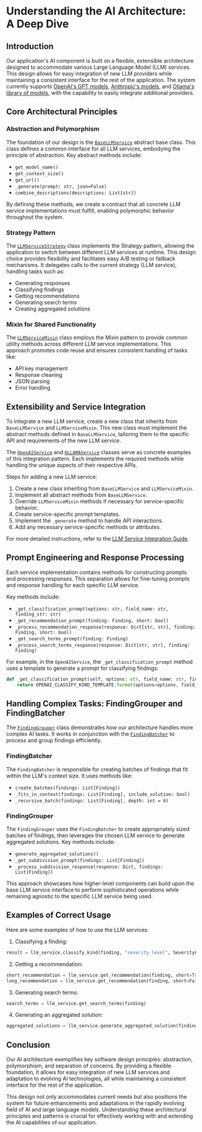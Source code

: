 # Understanding the AI Architecture: A Deep Dive

## Introduction

Our application's AI component is built on a flexible, extensible architecture designed to accommodate various Large Language Model (LLM) services. This design allows for easy integration of new LLM providers while maintaining a consistent interface for the rest of the application. The system currently supports [OpenAI's GPT models](https://platform.openai.com/docs/models), [Anthropic's models](https://docs.anthropic.com/en/docs/about-claude/models), and [Ollama's library of models](https://ollama.com/library), with the capability to easily integrate additional providers.

## Core Architectural Principles

### Abstraction and Polymorphism

The foundation of our design is the [`BaseLLMService`](all.py) abstract base class. This class defines a common interface for all LLM services, embodying the principle of abstraction. Key abstract methods include:

- `get_model_name()`
- `get_context_size()`
- `get_url()`
- `_generate(prompt: str, json=False)`
- `combine_descriptions(descriptions: List[str])`

By defining these methods, we create a contract that all concrete LLM service implementations must fulfill, enabling polymorphic behavior throughout the system.

### Strategy Pattern

The [`LLMServiceStrategy`](all.py) class implements the Strategy pattern, allowing the application to switch between different LLM services at runtime. This design choice provides flexibility and facilitates easy A/B testing or fallback mechanisms. It delegates calls to the current strategy (LLM service), handling tasks such as:

- Generating responses
- Classifying findings
- Getting recommendations
- Generating search terms
- Creating aggregated solutions

### Mixin for Shared Functionality

The [`LLMServiceMixin`](all.py) class employs the Mixin pattern to provide common utility methods across different LLM service implementations. This approach promotes code reuse and ensures consistent handling of tasks like:

- API key management
- Response cleaning
- JSON parsing
- Error handling

## Extensibility and Service Integration

To integrate a new LLM service, create a new class that inherits from `BaseLLMService` and `LLMServiceMixin`. This new class must implement the abstract methods defined in `BaseLLMService`, tailoring them to the specific API and requirements of the new LLM service.

The [`OpenAIService`](OpenAIService.py) and [`OLLAMAService`](OLLAMAService.py) classes serve as concrete examples of this integration pattern. Each implements the required methods while handling the unique aspects of their respective APIs.

Steps for adding a new LLM service:

1. Create a new class inheriting from `BaseLLMService` and `LLMServiceMixin`.
2. Implement all abstract methods from `BaseLLMService`.
3. Override `LLMServiceMixin` methods if necessary for service-specific behavior.
4. Create service-specific prompt templates.
5. Implement the `_generate` method to handle API interactions.
6. Add any necessary service-specific methods or attributes.

For more detailed instructions, refer to the [LLM Service Integration Guide](LLM%20Service%20Integration%20Guide.md).

## Prompt Engineering and Response Processing

Each service implementation contains methods for constructing prompts and processing responses. This separation allows for fine-tuning prompts and response handling for each specific LLM service.

Key methods include:

- `_get_classification_prompt(options: str, field_name: str, finding_str: str)`
- `_get_recommendation_prompt(finding: Finding, short: bool)`
- `_process_recommendation_response(response: Dict[str, str], finding: Finding, short: bool)`
- `_get_search_terms_prompt(finding: Finding)`
- `_process_search_terms_response(response: Dict[str, str], finding: Finding)`

For example, in the `OpenAIService`, the `_get_classification_prompt` method uses a template to generate a prompt for classifying findings:

```python
def _get_classification_prompt(self, options: str, field_name: str, finding_str: str) -> str:
    return OPENAI_CLASSIFY_KIND_TEMPLATE.format(options=options, field_name=field_name, data=finding_str)
```

## Handling Complex Tasks: FindingGrouper and FindingBatcher

The [`FindingGrouper`](grouping.py) class demonstrates how our architecture handles more complex AI tasks. It works in conjunction with the [`FindingBatcher`](grouping.py) to process and group findings efficiently.

### FindingBatcher

The `FindingBatcher` is responsible for creating batches of findings that fit within the LLM's context size. It uses methods like:

- `create_batches(findings: List[Finding])`
- `_fits_in_context(findings: List[Finding], include_solution: bool)`
- `_recursive_batch(findings: List[Finding], depth: int = 0)`

### FindingGrouper

The `FindingGrouper` uses the `FindingBatcher` to create appropriately sized batches of findings, then leverages the chosen LLM service to generate aggregated solutions. Key methods include:

- `generate_aggregated_solutions()`
- `_get_subdivision_prompt(findings: List[Finding])`
- `_process_subdivision_response(response: Dict, findings: List[Finding])`

This approach showcases how higher-level components can build upon the base LLM service interface to perform sophisticated operations while remaining agnostic to the specific LLM service being used.

## Examples of Correct Usage

Here are some examples of how to use the LLM services:

1. Classifying a finding:

```python
result = llm_service.classify_kind(finding, "severity_level", SeverityLevel)
```

2. Getting a recommendation:

```python
short_recommendation = llm_service.get_recommendation(finding, short=True)
long_recommendation = llm_service.get_recommendation(finding, short=False)
```

3. Generating search terms:

```python
search_terms = llm_service.get_search_terms(finding)
```

4. Generating an aggregated solution:

```python
aggregated_solutions = llm_service.generate_aggregated_solution(findings)
```

## Conclusion

Our AI architecture exemplifies key software design principles: abstraction, polymorphism, and separation of concerns. By providing a flexible foundation, it allows for easy integration of new LLM services and adaptation to evolving AI technologies, all while maintaining a consistent interface for the rest of the application.

This design not only accommodates current needs but also positions the system for future enhancements and adaptations in the rapidly evolving field of AI and large language models. Understanding these architectural principles and patterns is crucial for effectively working with and extending the AI capabilities of our application.